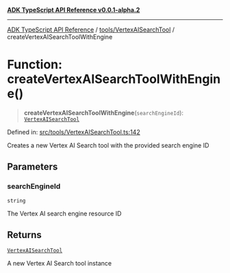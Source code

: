 [**ADK TypeScript API Reference v0.0.1-alpha.2**](../../../README.md)

***

[ADK TypeScript API Reference](../../../modules.md) / [tools/VertexAISearchTool](../README.md) / createVertexAISearchToolWithEngine

# Function: createVertexAISearchToolWithEngine()

> **createVertexAISearchToolWithEngine**(`searchEngineId`): [`VertexAISearchTool`](../classes/VertexAISearchTool.md)

Defined in: [src/tools/VertexAISearchTool.ts:142](https://github.com/njraladdin/adk-typescript/blob/main/src/tools/VertexAISearchTool.ts#L142)

Creates a new Vertex AI Search tool with the provided search engine ID

## Parameters

### searchEngineId

`string`

The Vertex AI search engine resource ID

## Returns

[`VertexAISearchTool`](../classes/VertexAISearchTool.md)

A new Vertex AI Search tool instance
